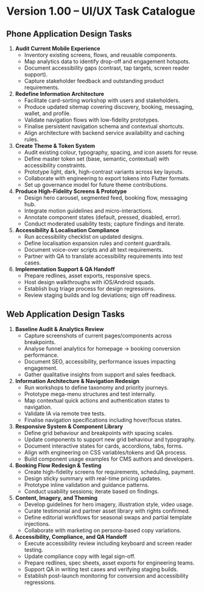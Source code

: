# Version 1.00 – UI/UX Task Catalogue

## Phone Application Design Tasks
1. **Audit Current Mobile Experience**
   - Inventory existing screens, flows, and reusable components.
   - Map analytics data to identify drop-off and engagement hotspots.
   - Document accessibility gaps (contrast, tap targets, screen reader support).
   - Capture stakeholder feedback and outstanding product requirements.
2. **Redefine Information Architecture**
   - Facilitate card-sorting workshop with users and stakeholders.
   - Produce updated sitemap covering discovery, booking, messaging, wallet, and profile.
   - Validate navigation flows with low-fidelity prototypes.
   - Finalise persistent navigation schema and contextual shortcuts.
   - Align architecture with backend service availability and caching rules.
3. **Create Theme & Token System**
   - Audit existing colour, typography, spacing, and icon assets for reuse.
   - Define master token set (base, semantic, contextual) with accessibility constraints.
   - Prototype light, dark, high-contrast variants across key layouts.
   - Collaborate with engineering to export tokens into Flutter formats.
   - Set up governance model for future theme contributions.
4. **Produce High-Fidelity Screens & Prototype**
   - Design hero carousel, segmented feed, booking flow, messaging hub.
   - Integrate motion guidelines and micro-interactions.
   - Annotate component states (default, pressed, disabled, error).
   - Conduct moderated usability tests; capture findings and iterate.
5. **Accessibility & Localisation Compliance**
   - Run accessibility checklist on updated designs.
   - Define localisation expansion rules and content guardrails.
   - Document voice-over scripts and alt text requirements.
   - Partner with QA to translate accessibility requirements into test cases.
6. **Implementation Support & QA Handoff**
   - Prepare redlines, asset exports, responsive specs.
   - Host design walkthroughs with iOS/Android squads.
   - Establish bug triage process for design regressions.
   - Review staging builds and log deviations; sign off readiness.

## Web Application Design Tasks
1. **Baseline Audit & Analytics Review**
   - Capture screenshots of current pages/components across breakpoints.
   - Analyse funnel analytics for homepage → booking conversion performance.
   - Document SEO, accessibility, performance issues impacting engagement.
   - Gather qualitative insights from support and sales feedback.
2. **Information Architecture & Navigation Redesign**
   - Run workshops to define taxonomy and priority journeys.
   - Prototype mega-menu structures and test internally.
   - Map contextual quick actions and authentication states to navigation.
   - Validate IA via remote tree tests.
   - Finalise navigation specifications including hover/focus states.
3. **Responsive System & Component Library**
   - Define grid behaviour and breakpoints with spacing scales.
   - Update components to support new grid behaviour and typography.
   - Document interactive states for cards, accordions, tabs, forms.
   - Align with engineering on CSS variables/tokens and QA process.
   - Build component usage examples for CMS authors and developers.
4. **Booking Flow Redesign & Testing**
   - Create high-fidelity screens for requirements, scheduling, payment.
   - Design sticky summary with real-time pricing updates.
   - Prototype inline validation and guidance patterns.
   - Conduct usability sessions; iterate based on findings.
5. **Content, Imagery, and Theming**
   - Develop guidelines for hero imagery, illustration style, video usage.
   - Curate testimonial and partner asset library with rights confirmed.
   - Define editorial workflows for seasonal swaps and partial template injections.
   - Collaborate with marketing on persona-based copy variations.
6. **Accessibility, Compliance, and QA Handoff**
   - Execute accessibility review including keyboard and screen reader testing.
   - Update compliance copy with legal sign-off.
   - Prepare redlines, spec sheets, asset exports for engineering teams.
   - Support QA in writing test cases and verifying staging builds.
   - Establish post-launch monitoring for conversion and accessibility regressions.
